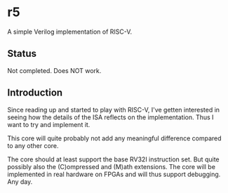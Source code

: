 # r5
A simple Verilog implementation of RISC-V.


## Status
Not completed. Does NOT work.


## Introduction
Since reading up and started to play with RISC-V, I've getten interested
in seeing how the details of the ISA reflects on the
implementation. Thus I want to try and implement it.

This core will quite probably not add any meaningful difference compared
to any other core.

The core should at least support the base RV32I instruction set. But
quite possibly also the (C)ompressed and (M)ath extensions. The core
will be implemented in real hardware on FPGAs and will thus support
debugging. Any day.
